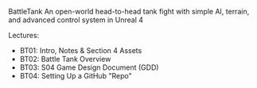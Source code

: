 BattleTank
An open-world head-to-head tank fight with simple AI, terrain, and advanced control system in Unreal 4

Lectures:

* BT01: Intro, Notes & Section 4 Assets
* BT02: Battle Tank Overview
* BT03: S04 Game Design Document (GDD)
* BT04: Setting Up a GitHub "Repo"
